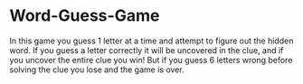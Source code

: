 # Word-Guess-Game

In this game you guess 1 letter at a time and attempt to figure out the hidden word. If you guess a letter correctly it will be uncovered in the clue, and if you uncover the entire clue you win! But if you guess 6 letters wrong before solving the clue you lose and the game is over.
